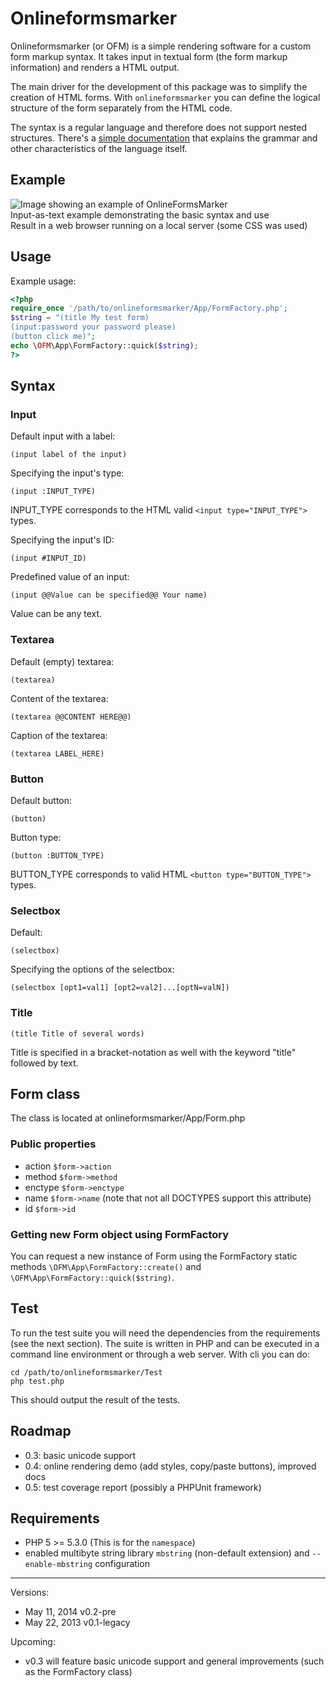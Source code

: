 # Onlineformsmarker

Onlineformsmarker (or OFM) is a simple rendering software for a custom form
markup syntax. It takes input in textual form (the form markup information) and
renders a HTML output.

The main driver for the development of this package was to simplify the creation
of HTML forms. With `onlineformsmarker` you can define the logical structure
of the form separately from the HTML code.

The syntax is a regular language and therefore does not support nested
structures. There's a [simple documentation](Docs/README.md) that explains
the grammar and other characteristics of the language itself.

## Example

![Image showing an example of OnlineFormsMarker](http://libal.eu/imghost/ofm-example-01.jpg "Example of OnlineFormsMarker")
<br>Input-as-text example demonstrating the basic syntax and use
<br>Result in a web browser running on a local server (some CSS was used)

## Usage

Example usage:

```php
<?php
require_once '/path/to/onlineformsmarker/App/FormFactory.php';
$string = "(title My test form)
(input:password your password please)
(button click me)";
echo \OFM\App\FormFactory::quick($string);
?>
```


## Syntax

### Input

Default input with a label:
```
(input label of the input)
```

Specifying the input's type:

```
(input :INPUT_TYPE)
```

INPUT_TYPE corresponds to the HTML valid `<input type="INPUT_TYPE">` types.

Specifying the input's ID:

```
(input #INPUT_ID)
```

Predefined value of an input:

```
(input @@Value can be specified@@ Your name)
```

Value can be any text.

### Textarea

Default (empty) textarea:
```
(textarea)
```

Content of the textarea:
```
(textarea @@CONTENT HERE@@)
```

Caption of the textarea:

```
(textarea LABEL_HERE)
```

### Button

Default button:
```
(button)
```

Button type:

```
(button :BUTTON_TYPE)
```

BUTTON_TYPE corresponds to valid HTML `<button type="BUTTON_TYPE">` types.

### Selectbox

Default:
```
(selectbox)
```

Specifying the options of the selectbox:

```
(selectbox [opt1=val1] [opt2=val2]...[optN=valN])
```

### Title

```
(title Title of several words)
```

Title is specified in a bracket-notation as well with the keyword "title" followed by text.

Form class
----------

The class is located at onlineformsmarker/App/Form.php

### Public properties

* action `$form->action`
* method `$form->method`
* enctype `$form->enctype`
* name `$form->name` (note that not all DOCTYPES support this attribute)
* id `$form->id`

### Getting new Form object using FormFactory

You can request a new instance of Form using the FormFactory static methods `\OFM\App\FormFactory::create()` and `\OFM\App\FormFactory::quick($string)`.

## Test

To run the test suite you will need the dependencies from the requirements (see
the next section). The suite is written in PHP and can be executed in a command
  line environment or through a web server. With cli you can do:

    cd /path/to/onlineformsmarker/Test
    php test.php

This should output the result of the tests.

## Roadmap

- 0.3: basic unicode support
- 0.4: online rendering demo (add styles, copy/paste buttons), improved docs
- 0.5: test coverage report (possibly a PHPUnit framework)

## Requirements

- PHP 5 >= 5.3.0 (This is for the `namespace`)
- enabled multibyte string library `mbstring` (non-default extension) and `--enable-mbstring` configuration

------------------
Versions:
- May 11, 2014 v0.2-pre
- May 22, 2013 v0.1-legacy

Upcoming:
- v0.3 will feature basic unicode support and general improvements (such as the FormFactory class)
